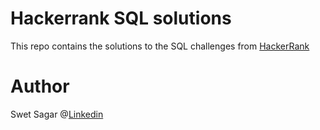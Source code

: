 # Hackerrank SQL solutions

This repo contains the solutions to the SQL challenges from [HackerRank](https://hackerrank.com)

# Author

Swet Sagar @[Linkedin](https://www.linkedin.com/in/swet-sagar-87277414a/)
